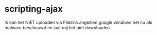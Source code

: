 # scripting-ajax
Ik kan het NIET uploaden via Filezilla angezien google windows het nu als malware beschouwd en laat mij het niet downloaden.
